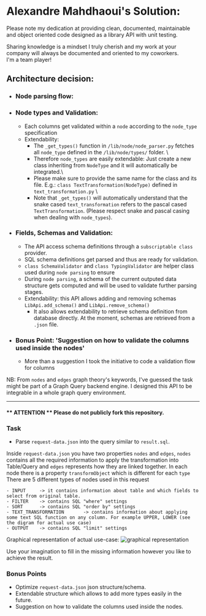 # Alexandre Mahdhaoui's Solution:
Please note my dedication at providing clean, documented, 
maintainable and object oriented code designed as a library API
with unit testing.

Sharing knowledge is a mindset I truly cherish and my work at your company
will always be documented and oriented to my coworkers.\
I'm a team player!


## Architecture decision: 
- ### Node parsing flow:
- ### Node types and Validation: 
  - Each columns get validated within a `node` according to the 
  `node_type` specification
  - Extendability: 
    - The `_get_types()` function in `/lib/node/node_parser.py`
    fetches all `node_type` defined in the `/lib/node/types/` folder. \
    - Therefore `node_types` are easily extendable: Just create a new class 
    inheriting from `NodeType` and it will automatically be integrated.\
    - Please make sure to provide the same name for the class and its file.
    E.g.: `class TextTransformation(NodeType)` defined in `text_transformation.py` \
    - Note that `_get_types()` will automatically understand that the snake
    cased `text_transformation` refers to the pascal cased `TextTransformation`.
      (Please respect snake and pascal casing when dealing with `node_types`).
- ### Fields, Schemas and Validation:
  - The API access schema definitions through a `subscriptable class` provider.
  - SQL schema definitions get parsed and thus are ready for validation.
  - `class SchemaValidator` and `class TypingValidator` are helper class used
  during `node parsing` to ensure 
  - During `node parsing`, a schema of the current outputed data structure
  gets computed and will be used to validate further parsing stages.
  - Extendability: this API allows adding and removing schemas `LibApi.add_schema()`
  and `LibApi.remove_schema()`
    - It also allows extendability to retrieve schema definition from database
    directly. At the moment, schemas are retrieved from a `.json` file.
- ### Bonus Point: 'Suggestion on how to validate the columns used inside the nodes'
  - More than a suggestion I took the initiative to code a validation 
  flow for columns


NB: From `nodes` and `edges` graph theory's keywords, I've guessed the 
task might be part of a Graph Query backend engine.
I designed this API to be integrable in a whole graph query environment.

___

#### ** ATTENTION ** Please do not publicly fork this repository.

### Task

- Parse `request-data.json` into the query similar to `result.sql`. 

Inside `request-data.json` you have two properties `nodes` and `edges`, `nodes` contains all the required information to apply the transformation into Table/Query and `edges` represents how they are linked together. In each node there is a property `transformObject` which is different for each `type`
There are 5 different types of nodes used in this request

	- INPUT		-> it contains information about table and which fields to select from original table. 
	- FILTER	-> contains SQL "where" settings 
	- SORT		-> contains SQL "order by" settings 
	- TEXT_TRANSFORMATION	    -> contains information about applying some text SQL function on any column. For example UPPER, LOWER (see the digram for actual use case)
	- OUTPUT	-> contains SQL "limit" settings

Graphical representation of actual use-case:
![graphical representation](https://github.com/goes-funky/modeling-test/blob/master/graphical-representation.png?raw=true)

Use your imagination to fill in the missing information however you like to achieve the result.

### Bonus Points
 - Optimize `request-data.json` json structure/schema.
 - Extendable structure which allows to add more types easily in the future.
 - Suggestion on how to validate the columns used inside the nodes.
